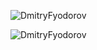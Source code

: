 <p><img src="https://github-readme-stats.vercel.app/api?username=DmitryFyodorov&theme=gotham&show_icons=true&locale=en" alt="DmitryFyodorov"/> </p> 
<p><img src="https://github-readme-stats.vercel.app/api/top-langs/?username=DmitryFyodorov&theme=gotham&show_icons=true&locale=en&layout=compact" alt="DmitryFyodorov"/></p>
